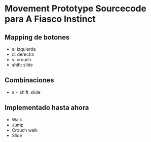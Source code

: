 # Movement Prototype Sourcecode para A Fiasco Instinct

## Mapping de botones
- a: izquierda
- d: derecha
- s: crouch
- shift: slide

## Combinaciones
- s + shift: slide

## Implementado hasta ahora
- Walk
- Jump
- Crouch walk
- Slide
